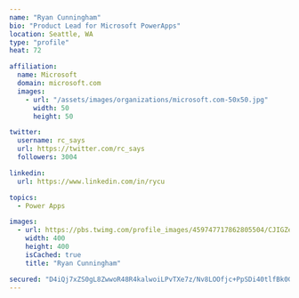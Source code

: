 ```yaml
---
name: "Ryan Cunningham"
bio: "Product Lead for Microsoft PowerApps"
location: Seattle, WA
type: "profile"
heat: 72

affiliation:
  name: Microsoft
  domain: microsoft.com
  images:
    - url: "/assets/images/organizations/microsoft.com-50x50.jpg"
      width: 50
      height: 50

twitter:
  username: rc_says
  url: https://twitter.com/rc_says
  followers: 3004

linkedin:
  url: https://www.linkedin.com/in/rycu

topics:
  - Power Apps

images:
  - url: https://pbs.twimg.com/profile_images/459747717862805504/CJIGZejd_400x400.png
    width: 400
    height: 400
    isCached: true
    title: "Ryan Cunningham"

secured: "D4iQj7xZS0gL8ZwwoR48R4kalwoiLPvTXe7z/Nv8LOOfjc+PpSDi40tlfBk0GuIfTd/Z6QilltzSy4ADrvq5d2Ig93mzlZNCXOz2Nn8y51UoMtcZInqgSDA2/+5dXoR0iluCKOFkksU+UNEXDGmmZ0CC7TvPDL8TxPcwKF77l9LIcqDHYPkmkCQHBu6J5M+QTM5hZQ8psYzDpiNLKmJR6/52FNSVtOco6Glvs/T9yu2t6DXjaPRYo4GznbeLFiwsBus0y5+zJhlt6Xo7mBwoejlPQ61ruf9FHH9wbhS7IDdtKrloU+5GkT8NrFb5BpJlZ2050NzwbdYVaqFQSUgixvgz7eJiENzogVo1hacutPRcGuRD4Zhdmmp6GavtQVMy0goQglzT0Iiutz9sgz9BP2EITPS+dfdA+o4ZZWGhBR8=;k6Muh4eReXRo8jvdVXhRaw=="
---
```


